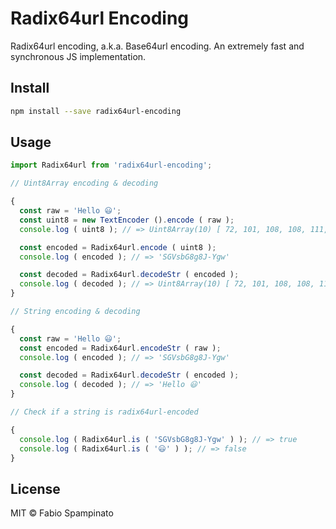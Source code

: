 # Radix64url Encoding

Radix64url encoding, a.k.a. Base64url encoding. An extremely fast and synchronous JS implementation.

## Install

```sh
npm install --save radix64url-encoding
```

## Usage

```ts
import Radix64url from 'radix64url-encoding';

// Uint8Array encoding & decoding

{
  const raw = 'Hello 😃';
  const uint8 = new TextEncoder ().encode ( raw );
  console.log ( uint8 ); // => Uint8Array(10) [ 72, 101, 108, 108, 111,  32, 240, 159, 152, 131 ]

  const encoded = Radix64url.encode ( uint8 );
  console.log ( encoded ); // => 'SGVsbG8g8J-Ygw'

  const decoded = Radix64url.decodeStr ( encoded );
  console.log ( decoded ); // => Uint8Array(10) [ 72, 101, 108, 108, 111,  32, 240, 159, 152, 131 ]
}

// String encoding & decoding

{
  const raw = 'Hello 😃';
  const encoded = Radix64url.encodeStr ( raw );
  console.log ( encoded ); // => 'SGVsbG8g8J-Ygw'

  const decoded = Radix64url.decodeStr ( encoded );
  console.log ( decoded ); // => 'Hello 😃'
}

// Check if a string is radix64url-encoded

{
  console.log ( Radix64url.is ( 'SGVsbG8g8J-Ygw' ) ); // => true
  console.log ( Radix64url.is ( '😃' ) ); // => false
}
```

## License

MIT © Fabio Spampinato
